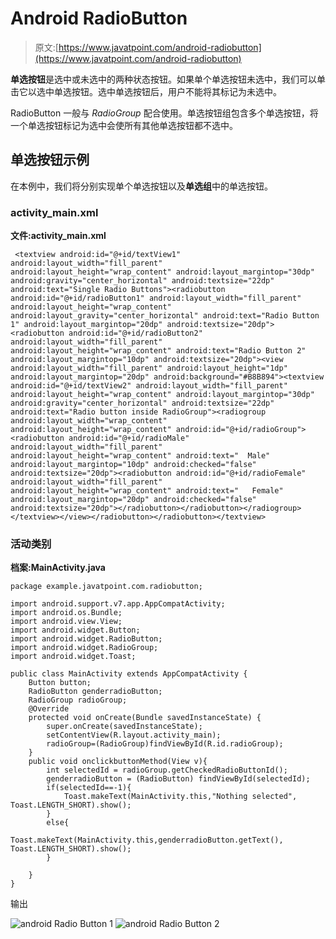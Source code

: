 # Android RadioButton

> 原文:[https://www.javatpoint.com/android-radiobutton](https://www.javatpoint.com/android-radiobutton)

**单选按钮**是选中或未选中的两种状态按钮。如果单个单选按钮未选中，我们可以单击它以选中单选按钮。选中单选按钮后，用户不能将其标记为未选中。

RadioButton 一般与 *RadioGroup* 配合使用。单选按钮组包含多个单选按钮，将一个单选按钮标记为选中会使所有其他单选按钮都不选中。

## 单选按钮示例

在本例中，我们将分别实现单个单选按钮以及**单选组**中的单选按钮。

### activity_main.xml

**文件:activity_main.xml**

```
 <textview android:id="@+id/textView1" android:layout_width="fill_parent" android:layout_height="wrap_content" android:layout_margintop="30dp" android:gravity="center_horizontal" android:textsize="22dp" android:text="Single Radio Buttons"><radiobutton android:id="@+id/radioButton1" android:layout_width="fill_parent" android:layout_height="wrap_content" android:layout_gravity="center_horizontal" android:text="Radio Button 1" android:layout_margintop="20dp" android:textsize="20dp"><radiobutton android:id="@+id/radioButton2" android:layout_width="fill_parent" android:layout_height="wrap_content" android:text="Radio Button 2" android:layout_margintop="10dp" android:textsize="20dp"><view android:layout_width="fill_parent" android:layout_height="1dp" android:layout_margintop="20dp" android:background="#B8B894"><textview android:id="@+id/textView2" android:layout_width="fill_parent" android:layout_height="wrap_content" android:layout_margintop="30dp" android:gravity="center_horizontal" android:textsize="22dp" android:text="Radio button inside RadioGroup"><radiogroup android:layout_width="wrap_content" android:layout_height="wrap_content" android:id="@+id/radioGroup"><radiobutton android:id="@+id/radioMale" android:layout_width="fill_parent" android:layout_height="wrap_content" android:text="  Male" android:layout_margintop="10dp" android:checked="false" android:textsize="20dp"><radiobutton android:id="@+id/radioFemale" android:layout_width="fill_parent" android:layout_height="wrap_content" android:text="   Female" android:layout_margintop="20dp" android:checked="false" android:textsize="20dp"></radiobutton></radiobutton></radiogroup></textview></view></radiobutton></radiobutton></textview> 
```

### 活动类别

**档案:MainActivity.java**

```
package example.javatpoint.com.radiobutton;

import android.support.v7.app.AppCompatActivity;
import android.os.Bundle;
import android.view.View;
import android.widget.Button;
import android.widget.RadioButton;
import android.widget.RadioGroup;
import android.widget.Toast;

public class MainActivity extends AppCompatActivity {
    Button button;
    RadioButton genderradioButton;
    RadioGroup radioGroup;
    @Override
    protected void onCreate(Bundle savedInstanceState) {
        super.onCreate(savedInstanceState);
        setContentView(R.layout.activity_main);
        radioGroup=(RadioGroup)findViewById(R.id.radioGroup);
    }
    public void onclickbuttonMethod(View v){
        int selectedId = radioGroup.getCheckedRadioButtonId();
        genderradioButton = (RadioButton) findViewById(selectedId);
        if(selectedId==-1){
            Toast.makeText(MainActivity.this,"Nothing selected", Toast.LENGTH_SHORT).show();
        }
        else{
            Toast.makeText(MainActivity.this,genderradioButton.getText(), Toast.LENGTH_SHORT).show();
        }

    }
}

```

输出

![android Radio Button 1](../Images/cef33918e4a67eabbabe7927cdf08f3c.png)
![android Radio Button 2](../Images/d85ab9ecd91cb25bafd2937ab9ce29fb.png)